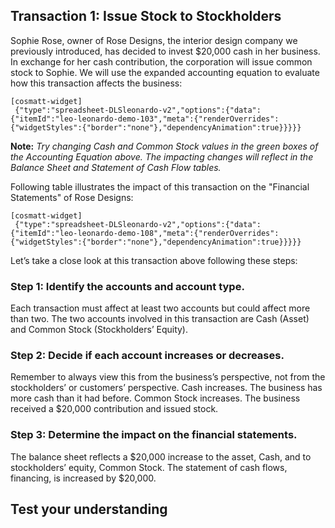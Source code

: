 ## Transaction 1: Issue Stock to Stockholders

Sophie Rose, owner of Rose Designs, the interior design company we previously introduced, has decided to invest $20,000 cash in her business. In exchange for her cash contribution, the corporation will issue common stock to Sophie. We will use the expanded accounting equation to evaluate how this transaction affects the business:

```
[cosmatt-widget]
 {"type":"spreadsheet-DLSleonardo-v2","options":{"data":{"itemId":"leo-leonardo-demo-103","meta":{"renderOverrides":{"widgetStyles":{"border":"none"},"dependencyAnimation":true}}}}} 
```

**Note:** *Try changing Cash and Common Stock values in the green boxes of the Accounting Equation above. The impacting changes will reflect in the Balance Sheet and Statement of Cash Flow tables.*

Following table illustrates the impact of this transaction on the "Financial Statements" of Rose Designs:

```
[cosmatt-widget]
 {"type":"spreadsheet-DLSleonardo-v2","options":{"data":{"itemId":"leo-leonardo-demo-108","meta":{"renderOverrides":{"widgetStyles":{"border":"none"},"dependencyAnimation":true}}}}} 
```

Let’s take a close look at this transaction above following these steps:

### Step 1: Identify the accounts and account type. 

Each transaction must affect at least two accounts but could affect more than two. The two accounts involved in this transaction are Cash (Asset) and Common Stock (Stockholders’ Equity).

### Step 2: Decide if each account increases or decreases.

Remember to always view this from the business’s perspective, not from the stockholders’ or customers’ perspective. Cash increases. The business has more cash than it had before. Common Stock increases. The business received a $20,000 contribution and issued stock.

### Step 3: Determine the impact on the financial statements. 

The balance sheet reflects a $20,000 increase to the asset, Cash, and to stockholders’ equity, Common Stock. The statement of cash flows, financing, is increased by $20,000.

## Test your understanding
